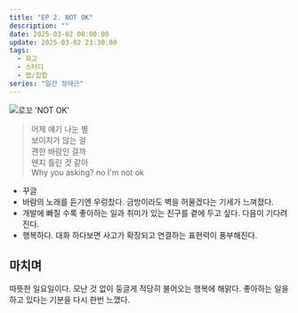 ```yaml
---
title: "EP 2. NOT OK"
description: ""
date: 2025-03-02 00:00:00
update: 2025-03-02 23:30:00
tags:
  - 회고
  - 스터디
  - 랩/힙합
series: "일간 장태근" 
---
```


![로꼬 'NOT OK'](20598234.jpg)

> 어제 얘기 나눈 별<br>
> 보이지가 않는 걸<br>
> 괜한 바람인 걸까<br>
> 왠지 틀린 것 같아<br>
> Why you asking? no I'm not ok

- 꾸글
- 바람의 노래를 듣기엔 우렁찼다. 금방이라도 벽을 허물겠다는 기세가 느껴졌다.
- 개발에 빠질 수록 좋아하는 일과 취미가 있는 친구를 곁에 두고 싶다. 다음이 기다려진다.
- 행복하다. 대화 하다보면 사고가 확장되고 연결하는 표현력이 풍부해진다.

## 마치며

따뜻한 일요일이다. 모난 것 없이 둥글게 적당히 불어오는 행복에 해맑다. 좋아하는 일을 하고 있다는 기분을 다시 한번 느꼈다.
